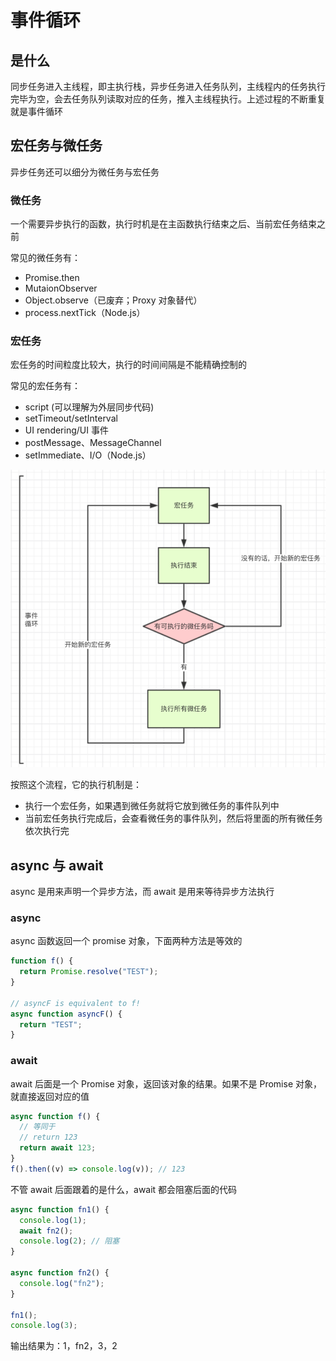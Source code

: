 # 事件循环

## 是什么

同步任务进入主线程，即主执行栈，异步任务进入任务队列，主线程内的任务执行完毕为空，会去任务队列读取对应的任务，推入主线程执行。上述过程的不断重复就是事件循环

## 宏任务与微任务

异步任务还可以细分为微任务与宏任务

### 微任务

一个需要异步执行的函数，执行时机是在主函数执行结束之后、当前宏任务结束之前

常见的微任务有：

- Promise.then
- MutaionObserver
- Object.observe（已废弃；Proxy 对象替代）
- process.nextTick（Node.js）

### 宏任务

宏任务的时间粒度比较大，执行的时间间隔是不能精确控制的

常见的宏任务有：

- script (可以理解为外层同步代码)
- setTimeout/setInterval
- UI rendering/UI 事件
- postMessage、MessageChannel
- setImmediate、I/O（Node.js）

![eventLoop-事件循环](../assets/image/eventLoop-%E4%BA%8B%E4%BB%B6%E5%BE%AA%E7%8E%AF.png)

按照这个流程，它的执行机制是：

- 执行一个宏任务，如果遇到微任务就将它放到微任务的事件队列中
- 当前宏任务执行完成后，会查看微任务的事件队列，然后将里面的所有微任务依次执行完

## async 与 await

async 是用来声明一个异步方法，而 await 是用来等待异步方法执行

### async

async 函数返回一个 promise 对象，下面两种方法是等效的

```js
function f() {
  return Promise.resolve("TEST");
}

// asyncF is equivalent to f!
async function asyncF() {
  return "TEST";
}
```

### await

await 后面是一个 Promise 对象，返回该对象的结果。如果不是 Promise 对象，就直接返回对应的值

```js
async function f() {
  // 等同于
  // return 123
  return await 123;
}
f().then((v) => console.log(v)); // 123
```

不管 await 后面跟着的是什么，await 都会阻塞后面的代码

```js
async function fn1() {
  console.log(1);
  await fn2();
  console.log(2); // 阻塞
}

async function fn2() {
  console.log("fn2");
}

fn1();
console.log(3);
```

输出结果为：1，fn2，3，2
